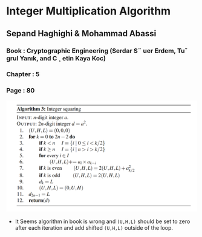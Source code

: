 # Integer Multiplication Algorithm #

Sepand Haghighi & Mohammad Abassi
----------

### Book : Cryptographic Engineering (Serdar S¨ uer Erdem, Tuˇ grul Yanık, and C ¸ etin Kaya Koc)				
				
### Chapter : 5					
				
### Page : 80				


<div align="center">

<img src="files/algorithm3.png">

</div> 

* It Seems algorithm in book is wrong and `(U,H,L)` should be set to zero after each iteration and add shifted `(U,H,L)` outside of the loop.